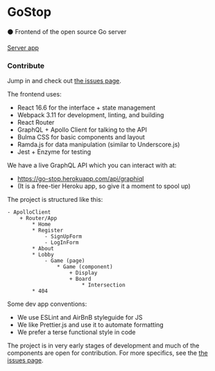 # GoStop
:black_circle: Frontend of the open source Go server

[Server app](https://github.com/camirmas/go-stop-server)

### Contribute

Jump in and check out [the issues page](https://github.com/ianwessen/go-stop-client/issues).

The frontend uses:

* React 16.6 for the interface + state management
* Webpack 3.11 for development, linting, and building
* React Router
* GraphQL + Apollo Client for talking to the API
* Bulma CSS for basic components and layout
* Ramda.js for data manipulation (similar to Underscore.js)
* Jest + Enzyme for testing

We have a live GraphQL API which you can interact with at: 

* https://go-stop.herokuapp.com/api/graphiql 
* (It is a free-tier Heroku app, so give it a moment to spool up)

The project is structured like this:

```
- ApolloClient
    + Router/App
        * Home
        * Register
            - SignUpForm
            - LogInForm
        * About
        * Lobby
            - Game (page)
                * Game (component)
                    + Display
                    + Board
                        * Intersection
        * 404
```

Some dev app conventions:

* We use ESLint and AirBnB styleguide for JS
* We like Prettier.js and use it to automate formatting
* We prefer a terse functional style in code

The project is in very early stages of development and much of the components are open for contribution. For more specifics, see the [the issues page](https://github.com/ianwessen/go-stop-client/issues).

